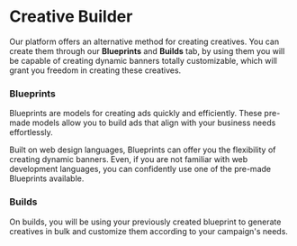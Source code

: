 # Creative Builder

Our platform offers an alternative method for creating creatives. You can create them through our **Blueprints** and **Builds** tab, by using them you will be capable of creating dynamic banners totally customizable, which will grant you freedom in creating these creatives.

### Blueprints

Blueprints are models for creating ads quickly and efficiently. These pre-made models allow you to build ads that align with your business needs effortlessly.

Built on web design languages, Blueprints can offer you the flexibility of creating dynamic banners. Even, if you are not familiar with web development languages, you can confidently use one of the pre-made Blueprints available.

### Builds

On builds, you will be using your previously created blueprint to generate creatives in bulk and customize them according to your campaign's needs.
